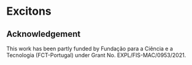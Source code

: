 # Excitons

## Acknowledgement

This work has been partly funded by Fundação para a Ciência e a Tecnologia (FCT-Portugal) under Grant No. EXPL/FIS-MAC/0953/2021.